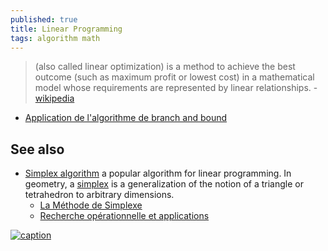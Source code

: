 ```yaml
---
published: true
title: Linear Programming
tags: algorithm math
---
```

> (also called linear optimization) is a method to achieve the best outcome (such as maximum profit or lowest cost) in a mathematical model whose requirements are represented by linear relationships. - [wikipedia](https://en.wikipedia.org/wiki/Linear_programming)

- [Application de l'algorithme de branch and bound](https://www.youtube.com/watch?v=2zKCQ03JzOY)

## See also
- [Simplex algorithm](https://en.wikipedia.org/wiki/Simplex_algorithm)  a popular algorithm for linear programming. In geometry, a [simplex](https://en.wikipedia.org/wiki/Simplex) is a generalization of the notion of a triangle or tetrahedron to arbitrary dimensions.
	- [La Méthode de Simplexe](https://www.cours-et-exercices.com/2016/03/la-methode-de-simplexe-cours-de-la.html)
    - [Recherche opérationnelle et applications](http://homepages.ulb.ac.be/~bfortz/ro.pdf)

[![caption](https://upload.wikimedia.org/wikipedia/commons/thumb/0/0c/Linear_Programming_Feasible_Region.svg/250px-Linear_Programming_Feasible_Region.svg.png)](https://en.wikipedia.org/wiki/Linear_programming#Simplex_algorithm_of_Dantzig)
